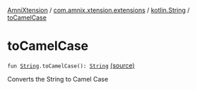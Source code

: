 [AmniXtension](../../index.md) / [com.amnix.xtension.extensions](../index.md) / [kotlin.String](index.md) / [toCamelCase](./to-camel-case.md)

# toCamelCase

`fun `[`String`](https://kotlinlang.org/api/latest/jvm/stdlib/kotlin/-string/index.html)`.toCamelCase(): `[`String`](https://kotlinlang.org/api/latest/jvm/stdlib/kotlin/-string/index.html) [(source)](https://github.com/AmniX/AmniXTension/tree/master/AmniXtension/src/main/java/com/amnix/xtension/extensions/StringsExtension.kt#L95)

Converts the String to Camel Case

